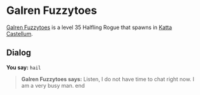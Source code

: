 # Galren Fuzzytoes



[Galren Fuzzytoes](/npc/160264) is a level 35 Halfling Rogue that spawns in [Katta Castellum](/zone/160).



## Dialog

**You say:** `hail`



>**Galren Fuzzytoes says:** Listen, I do not have time to chat right now.  I am a very busy man.
end
